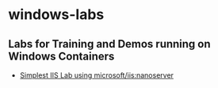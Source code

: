 # windows-labs

## Labs for Training and Demos running on Windows Containers

- [Simplest IIS Lab using microsoft/iis:nanoserver](https://github.com/hopla-training/windows-labs/blob/master/iis-lab1.md)



